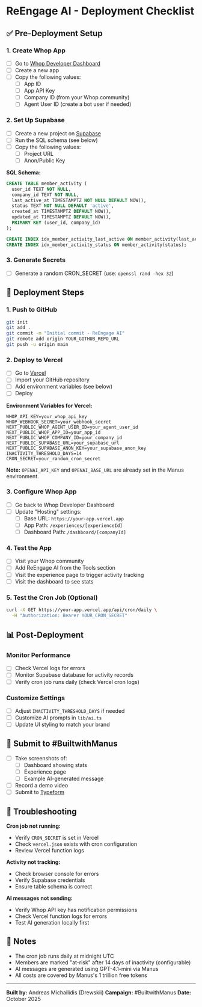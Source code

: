 # ReEngage AI - Deployment Checklist

## ✅ Pre-Deployment Setup

### 1. Create Whop App
- [ ] Go to [Whop Developer Dashboard](https://dev.whop.com/dashboard)
- [ ] Create a new app
- [ ] Copy the following values:
  - [ ] App ID
  - [ ] App API Key
  - [ ] Company ID (from your Whop community)
  - [ ] Agent User ID (create a bot user if needed)

### 2. Set Up Supabase
- [ ] Create a new project on [Supabase](https://supabase.com)
- [ ] Run the SQL schema (see below)
- [ ] Copy the following values:
  - [ ] Project URL
  - [ ] Anon/Public Key

**SQL Schema:**
```sql
CREATE TABLE member_activity (
  user_id TEXT NOT NULL,
  company_id TEXT NOT NULL,
  last_active_at TIMESTAMPTZ NOT NULL DEFAULT NOW(),
  status TEXT NOT NULL DEFAULT 'active',
  created_at TIMESTAMPTZ DEFAULT NOW(),
  updated_at TIMESTAMPTZ DEFAULT NOW(),
  PRIMARY KEY (user_id, company_id)
);

CREATE INDEX idx_member_activity_last_active ON member_activity(last_active_at);
CREATE INDEX idx_member_activity_status ON member_activity(status);
```

### 3. Generate Secrets
- [ ] Generate a random CRON_SECRET (use: `openssl rand -hex 32`)

## 🚀 Deployment Steps

### 1. Push to GitHub
```bash
git init
git add .
git commit -m "Initial commit - ReEngage AI"
git remote add origin YOUR_GITHUB_REPO_URL
git push -u origin main
```

### 2. Deploy to Vercel
- [ ] Go to [Vercel](https://vercel.com/new)
- [ ] Import your GitHub repository
- [ ] Add environment variables (see below)
- [ ] Deploy

**Environment Variables for Vercel:**
```
WHOP_API_KEY=your_whop_api_key
WHOP_WEBHOOK_SECRET=your_webhook_secret
NEXT_PUBLIC_WHOP_AGENT_USER_ID=your_agent_user_id
NEXT_PUBLIC_WHOP_APP_ID=your_app_id
NEXT_PUBLIC_WHOP_COMPANY_ID=your_company_id
NEXT_PUBLIC_SUPABASE_URL=your_supabase_url
NEXT_PUBLIC_SUPABASE_ANON_KEY=your_supabase_anon_key
INACTIVITY_THRESHOLD_DAYS=14
CRON_SECRET=your_random_cron_secret
```

**Note:** `OPENAI_API_KEY` and `OPENAI_BASE_URL` are already set in the Manus environment.

### 3. Configure Whop App
- [ ] Go back to Whop Developer Dashboard
- [ ] Update "Hosting" settings:
  - [ ] Base URL: `https://your-app.vercel.app`
  - [ ] App Path: `/experiences/[experienceId]`
  - [ ] Dashboard Path: `/dashboard/[companyId]`

### 4. Test the App
- [ ] Visit your Whop community
- [ ] Add ReEngage AI from the Tools section
- [ ] Visit the experience page to trigger activity tracking
- [ ] Visit the dashboard to see stats

### 5. Test the Cron Job (Optional)
```bash
curl -X GET https://your-app.vercel.app/api/cron/daily \
  -H "Authorization: Bearer YOUR_CRON_SECRET"
```

## 📊 Post-Deployment

### Monitor Performance
- [ ] Check Vercel logs for errors
- [ ] Monitor Supabase database for activity records
- [ ] Verify cron job runs daily (check Vercel cron logs)

### Customize Settings
- [ ] Adjust `INACTIVITY_THRESHOLD_DAYS` if needed
- [ ] Customize AI prompts in `lib/ai.ts`
- [ ] Update UI styling to match your brand

## 🎯 Submit to #BuiltwithManus

- [ ] Take screenshots of:
  - [ ] Dashboard showing stats
  - [ ] Experience page
  - [ ] Example AI-generated message
- [ ] Record a demo video
- [ ] Submit to [Typeform](https://form.typeform.com/to/VL2JhE1X)

## 🐛 Troubleshooting

**Cron job not running:**
- Verify `CRON_SECRET` is set in Vercel
- Check `vercel.json` exists with cron configuration
- Review Vercel function logs

**Activity not tracking:**
- Check browser console for errors
- Verify Supabase credentials
- Ensure table schema is correct

**AI messages not sending:**
- Verify Whop API key has notification permissions
- Check Vercel function logs for errors
- Test AI generation locally first

## 📝 Notes

- The cron job runs daily at midnight UTC
- Members are marked "at-risk" after 14 days of inactivity (configurable)
- AI messages are generated using GPT-4.1-mini via Manus
- All costs are covered by Manus's 1 trillion free tokens

---

**Built by:** Andreas Michailidis (Drewskii)
**Campaign:** #BuiltwithManus
**Date:** October 2025

